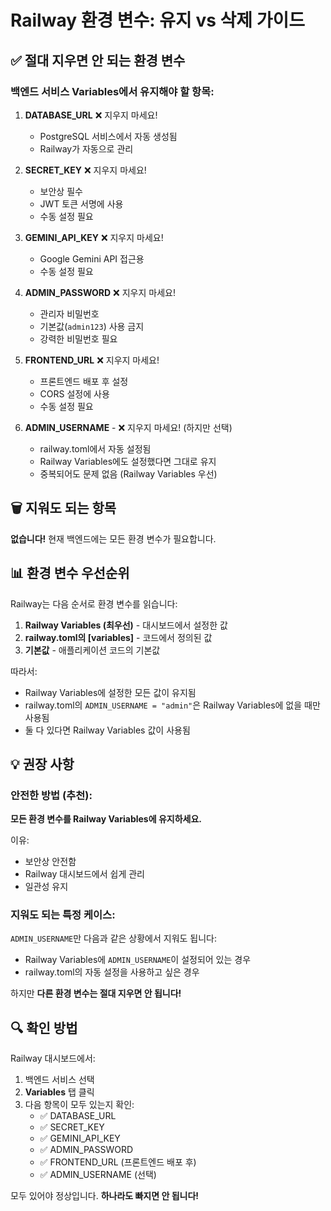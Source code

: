 # Railway 환경 변수: 유지 vs 삭제 가이드

## ✅ 절대 지우면 안 되는 환경 변수

### 백엔드 서비스 Variables에서 유지해야 할 항목:

1. **DATABASE_URL** ❌ 지우지 마세요!
   - PostgreSQL 서비스에서 자동 생성됨
   - Railway가 자동으로 관리
   
2. **SECRET_KEY** ❌ 지우지 마세요!
   - 보안상 필수
   - JWT 토큰 서명에 사용
   - 수동 설정 필요
   
3. **GEMINI_API_KEY** ❌ 지우지 마세요!
   - Google Gemini API 접근용
   - 수동 설정 필요
   
4. **ADMIN_PASSWORD** ❌ 지우지 마세요!
   - 관리자 비밀번호
   - 기본값(`admin123`) 사용 금지
   - 강력한 비밀번호 필요
   
5. **FRONTEND_URL** ❌ 지우지 마세요!
   - 프론트엔드 배포 후 설정
   - CORS 설정에 사용
   - 수동 설정 필요

6. **ADMIN_USERNAME** - ❌ 지우지 마세요! (하지만 선택)
   - railway.toml에서 자동 설정됨
   - Railway Variables에도 설정했다면 그대로 유지
   - 중복되어도 문제 없음 (Railway Variables 우선)

## 🗑️ 지워도 되는 항목

**없습니다!** 현재 백엔드에는 모든 환경 변수가 필요합니다.

## 📊 환경 변수 우선순위

Railway는 다음 순서로 환경 변수를 읽습니다:

1. **Railway Variables (최우선)** - 대시보드에서 설정한 값
2. **railway.toml의 [variables]** - 코드에서 정의된 값
3. **기본값** - 애플리케이션 코드의 기본값

따라서:
- Railway Variables에 설정한 모든 값이 유지됨
- railway.toml의 `ADMIN_USERNAME = "admin"`은 Railway Variables에 없을 때만 사용됨
- 둘 다 있다면 Railway Variables 값이 사용됨

## 💡 권장 사항

### 안전한 방법 (추천):
**모든 환경 변수를 Railway Variables에 유지하세요.**

이유:
- 보안상 안전함
- Railway 대시보드에서 쉽게 관리
- 일관성 유지

### 지워도 되는 특정 케이스:

`ADMIN_USERNAME`만 다음과 같은 상황에서 지워도 됩니다:
- Railway Variables에 `ADMIN_USERNAME`이 설정되어 있는 경우
- railway.toml의 자동 설정을 사용하고 싶은 경우

하지만 **다른 환경 변수는 절대 지우면 안 됩니다!**

## 🔍 확인 방법

Railway 대시보드에서:
1. 백엔드 서비스 선택
2. **Variables** 탭 클릭
3. 다음 항목이 모두 있는지 확인:
   - ✅ DATABASE_URL
   - ✅ SECRET_KEY
   - ✅ GEMINI_API_KEY
   - ✅ ADMIN_PASSWORD
   - ✅ FRONTEND_URL (프론트엔드 배포 후)
   - ✅ ADMIN_USERNAME (선택)

모두 있어야 정상입니다. **하나라도 빠지면 안 됩니다!**

